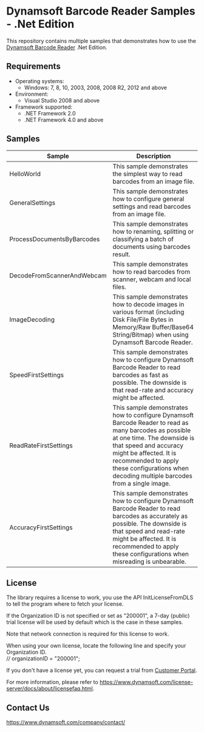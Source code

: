 # Dynamsoft Barcode Reader Samples - .Net Edition

This repository contains multiple samples that demonstrates how to use the <a href="https://www.dynamsoft.com/barcode-reader/overview/?product=dbr&utm_source=samples&package=dotnet" target="_blank">Dynamsoft Barcode Reader</a> .Net Edition.

## Requirements
- Operating systems:
  - Windows: 7, 8, 10, 2003, 2008, 2008 R2, 2012 and above
- Environment: 
  - Visual Studio 2008 and above
- Framework supported: 
  - .NET Framework 2.0
  - .NET Framework 4.0 and above

## Samples

| Sample | Description |
|---|---|
| HelloWorld | This sample demonstrates the simplest way to read barcodes from an image file. |
| GeneralSettings | This sample demonstrates how to configure general settings and read barcodes from an image file. |
| ProcessDocumentsByBarcodes | This sample demonstrates how to renaming, splitting or classifying a batch of documents using barcodes result. |
| DecodeFromScannerAndWebcam | This sample demonstrates how to read barcodes from scanner, webcam and local files. |
| ImageDecoding | This sample demonstrates how to decode images in various format (including Disk File/File Bytes in Memory/Raw Buffer/Base64 String/Bitmap) when using Dynamsoft Barcode Reader. |
| SpeedFirstSettings | This sample demonstrates how to configure Dynamsoft Barcode Reader to read barcodes as fast as possible. The downside is that read-rate and accuracy might be affected. |
| ReadRateFirstSettings | This sample demonstrates how to configure Dynamsoft Barcode Reader to read as many barcodes as possible at one time. The downside is that speed and accuracy might be affected. It is recommended to apply these configurations when decoding multiple barcodes from a single image. |
| AccuracyFirstSettings | This sample demonstrates how to configure Dynamsoft Barcode Reader to read barcodes as accurately as possible. The downside is that speed and read-rate might be affected. It is recommended to apply these configurations when misreading is unbearable. |


## License

The library requires a license to work, you use the API InitLicenseFromDLS to tell the program where to fetch your license.

If the Organization ID is not specified or set as "200001", a 7-day (public) trial license will be used by default which is the case in these samples.

Note that network connection is required for this license to work.

When using your own license, locate the following line and specify your Organization ID.  
// organizationID = "200001";

If you don't have a license yet, you can request a trial from <a href="https://www.dynamsoft.com/customer/license/trialLicense?product=dbr&utm_source=samples&package=dotnet" target="_blank">Customer Portal</a>.

For more information, please refer to https://www.dynamsoft.com/license-server/docs/about/licensefaq.html.

## Contact Us

https://www.dynamsoft.com/company/contact/